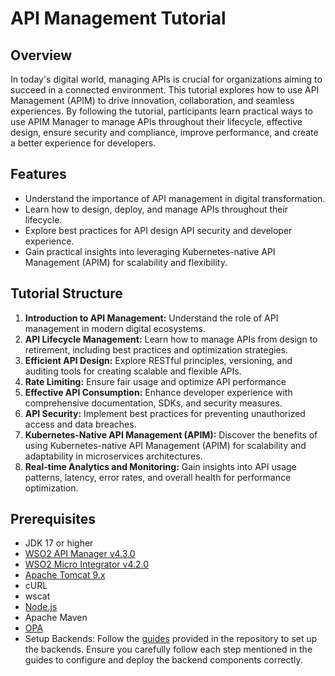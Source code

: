 # API Management Tutorial

## Overview

In today's digital world, managing APIs is crucial for organizations aiming to succeed in a connected environment. This tutorial explores how to use API Management (APIM) to drive innovation, collaboration, and seamless experiences. By following the tutorial, participants learn practical ways to use APIM Manager to manage APIs throughout their lifecycle, effective design, ensure security and compliance, improve performance, and create a better experience for developers. 
## Features

- Understand the importance of API management in digital transformation.
- Learn how to design, deploy, and manage APIs throughout their lifecycle.
- Explore best practices for API design API security and developer experience.
- Gain practical insights into leveraging Kubernetes-native API Management (APIM) for scalability and flexibility.

## Tutorial Structure

1. **Introduction to API Management:** Understand the role of API management in modern digital ecosystems.
2. **API Lifecycle Management:** Learn how to manage APIs from design to retirement, including best practices and optimization strategies.
3. **Efficient API Design:** Explore RESTful principles, versioning, and auditing tools for creating scalable and flexible APIs.
4. **Rate Limiting:** Ensure fair usage and optimize API performance
5. **Effective API Consumption:** Enhance developer experience with comprehensive documentation, SDKs, and security measures.
6. **API Security:** Implement best practices for preventing unauthorized access and data breaches.
7. **Kubernetes-Native API Management (APIM):** Discover the benefits of using Kubernetes-native API Management (APIM) for scalability and adaptability in microservices architectures.
8. **Real-time Analytics and Monitoring:** Gain insights into API usage patterns, latency, error rates, and overall health for performance optimization.


## Prerequisites

- JDK 17 or higher
- [WSO2 API Manager v4.3.0](https://wso2.com/api-manager/)
- [WSO2 Micro Integrator v4.2.0](https://wso2.com/micro-integrator/)
- [Apache Tomcat 9.x](https://tomcat.apache.org/download-10.cgi)
- cURL
- wscat
- [Node.js](https://nodejs.org/)
- Apache Maven
- [OPA](https://www.openpolicyagent.org/docs/v0.11.0/get-started/)
- Setup Backends:
Follow the [guides](./resources/backend) provided in the repository to set up the backends. Ensure you carefully follow each step mentioned in the guides to configure and deploy the backend components correctly.

